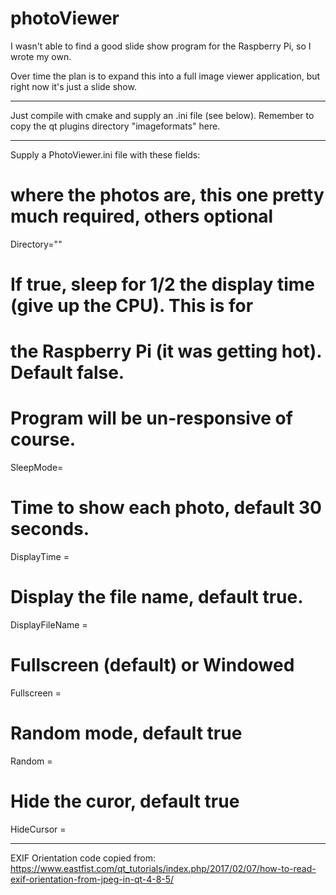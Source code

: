 # photoViewer

I wasn't able to find a good slide show program for the Raspberry Pi,
so I wrote my own.

Over time the plan is to expand this into a full image viewer application,
but right now it's just a slide show.

---------------------------------------------------------------------------
Just compile with cmake and supply an .ini file (see below).
Remember to copy the qt plugins directory "imageformats" here.

---------------------------------------------------------------------------
Supply a PhotoViewer.ini file with these fields:

# where the photos are, this one pretty much required, others optional
Directory="<directory name of photos>"

# If true, sleep for 1/2 the display time (give up the CPU). This is for
# the Raspberry Pi (it was getting hot). Default false.
# Program will be un-responsive of course.
SleepMode= <boolean>

# Time to show each photo, default 30 seconds.
DisplayTime = <seconds>

# Display the file name, default true.
DisplayFileName = <boolean>

# Fullscreen (default) or Windowed
Fullscreen = <boolean>

# Random mode, default true
Random = <boolean>

# Hide the curor, default true
HideCursor = <boolean>

---------------------------------------------------------------------------
EXIF Orientation code copied from:
https://www.eastfist.com/qt_tutorials/index.php/2017/02/07/how-to-read-exif-orientation-from-jpeg-in-qt-4-8-5/
